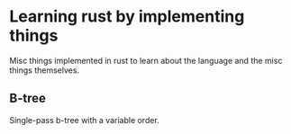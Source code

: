 # Learning rust by implementing things

Misc things implemented in rust to learn about the language and the misc things themselves.

## B-tree
Single-pass b-tree with a variable order.
